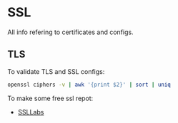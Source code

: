 # SSL

All info refering to certificates and configs.

## TLS

To validate TLS and SSL configs:

```bash
openssl ciphers -v | awk '{print $2}' | sort | uniq
```

To make some free ssl repot:

- [SSLLabs](https://www.ssllabs.com/ssltest/)
